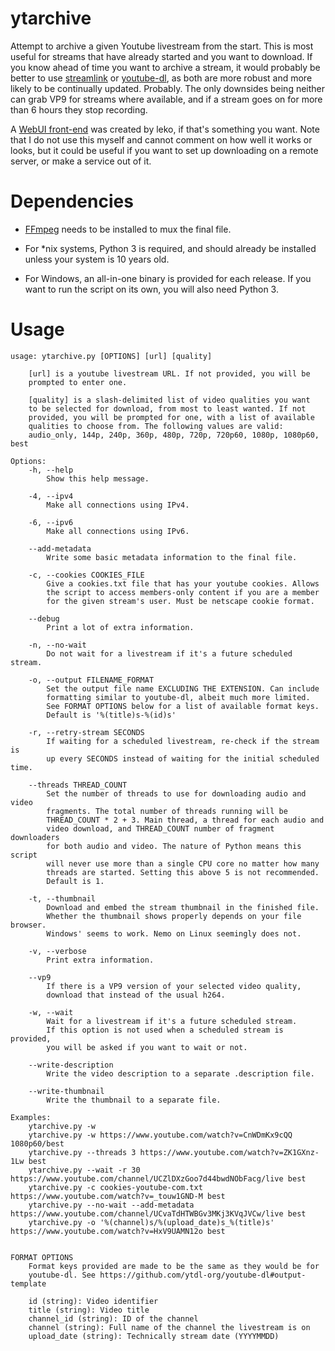# ytarchive
Attempt to archive a given Youtube livestream from the start. This is most useful for streams that have already started and you want to download. If you know ahead of time you want to archive a stream, it would probably be better to use [streamlink](https://streamlink.github.io/) or [youtube-dl](https://youtube-dl.org/), as both are more robust and more likely to be continually updated. Probably. The only downsides being neither can grab VP9 for streams where available, and if a stream goes on for more than 6 hours they stop recording.

A [WebUI front-end](https://github.com/lekoOwO/ytarchive-ui) was created by leko, if that's something you want. Note that I do not use this myself and cannot comment on how well it works or looks, but it could be useful if you want to set up downloading on a remote server, or make a service out of it.

# Dependencies
- [FFmpeg](https://ffmpeg.org/) needs to be installed to mux the final file.

- For *nix systems, Python 3 is required, and should already be installed unless your system is 10 years old.

- For Windows, an all-in-one binary is provided for each release. If you want to run the script on its own, you will also need Python 3.

# Usage

```
usage: ytarchive.py [OPTIONS] [url] [quality]

	[url] is a youtube livestream URL. If not provided, you will be
	prompted to enter one.

	[quality] is a slash-delimited list of video qualities you want
	to be selected for download, from most to least wanted. If not
	provided, you will be prompted for one, with a list of available
	qualities to choose from. The following values are valid:
	audio_only, 144p, 240p, 360p, 480p, 720p, 720p60, 1080p, 1080p60, best

Options:
	-h, --help
		Show this help message.

	-4, --ipv4
		Make all connections using IPv4.

	-6, --ipv6
		Make all connections using IPv6.

	--add-metadata
		Write some basic metadata information to the final file.

	-c, --cookies COOKIES_FILE
		Give a cookies.txt file that has your youtube cookies. Allows
		the script to access members-only content if you are a member
		for the given stream's user. Must be netscape cookie format.

	--debug
		Print a lot of extra information.

	-n, --no-wait
		Do not wait for a livestream if it's a future scheduled stream.

	-o, --output FILENAME_FORMAT
		Set the output file name EXCLUDING THE EXTENSION. Can include
		formatting similar to youtube-dl, albeit much more limited.
		See FORMAT OPTIONS below for a list of available format keys.
		Default is '%(title)s-%(id)s'

	-r, --retry-stream SECONDS
		If waiting for a scheduled livestream, re-check if the stream is
		up every SECONDS instead of waiting for the initial scheduled time.

	--threads THREAD_COUNT
		Set the number of threads to use for downloading audio and video
		fragments. The total number of threads running will be
		THREAD_COUNT * 2 + 3. Main thread, a thread for each audio and
		video download, and THREAD_COUNT number of fragment downloaders
		for both audio and video. The nature of Python means this script
		will never use more than a single CPU core no matter how many
		threads are started. Setting this above 5 is not recommended.
		Default is 1.

	-t, --thumbnail
		Download and embed the stream thumbnail in the finished file.
		Whether the thumbnail shows properly depends on your file browser.
		Windows' seems to work. Nemo on Linux seemingly does not.

	-v, --verbose
		Print extra information.

	--vp9
		If there is a VP9 version of your selected video quality,
		download that instead of the usual h264.

	-w, --wait
		Wait for a livestream if it's a future scheduled stream.
		If this option is not used when a scheduled stream is provided,
		you will be asked if you want to wait or not.

	--write-description
		Write the video description to a separate .description file.

	--write-thumbnail
		Write the thumbnail to a separate file.

Examples:
	ytarchive.py -w
	ytarchive.py -w https://www.youtube.com/watch?v=CnWDmKx9cQQ 1080p60/best
	ytarchive.py --threads 3 https://www.youtube.com/watch?v=ZK1GXnz-1Lw best
	ytarchive.py --wait -r 30 https://www.youtube.com/channel/UCZlDXzGoo7d44bwdNObFacg/live best
	ytarchive.py -c cookies-youtube-com.txt https://www.youtube.com/watch?v=_touw1GND-M best
	ytarchive.py --no-wait --add-metadata https://www.youtube.com/channel/UCvaTdHTWBGv3MKj3KVqJVCw/live best
	ytarchive.py -o '%(channel)s/%(upload_date)s_%(title)s' https://www.youtube.com/watch?v=HxV9UAMN12o best


FORMAT OPTIONS
	Format keys provided are made to be the same as they would be for
	youtube-dl. See https://github.com/ytdl-org/youtube-dl#output-template

	id (string): Video identifier
	title (string): Video title
	channel_id (string): ID of the channel
	channel (string): Full name of the channel the livestream is on
	upload_date (string): Technically stream date (YYYYMMDD)
```